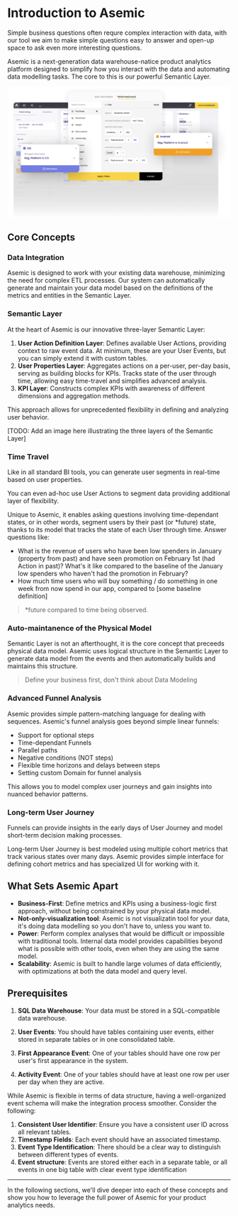 # Introduction to Asemic

Simple business questions often requre complex interaction with data, with our tool we aim to make simple questions easy to answer and open-up space to ask even more interesting questions.

Asemic is a next-generation data warehouse-natice product analytics platform designed to simplify how you interact with the data and automating data modelling tasks. The core to this is our powerful Semantic Layer.

![Asemic App](../assets/asemic.png)

## Core Concepts

### Data Integration

Asemic is designed to work with your existing data warehouse, minimizing the need for complex ETL processes. Our system can automatically generate and maintain your data model based on the definitions of the metrics and entities in the Semantic Layer.

### Semantic Layer

At the heart of Asemic is our innovative three-layer Semantic Layer:

1. **User Action Definition Layer**: Defines available User Actions, providing context to raw event data. At minimum, these are your User Events, but you can simply extend it with custom tables.
2. **User Properties Layer**: Aggregates actions on a per-user, per-day basis, serving as building blocks for KPIs. Tracks state of the user through time, allowing easy time-travel and simplifies advanced analysis.
3. **KPI Layer**: Constructs complex KPIs with awareness of different dimensions and aggregation methods.

This approach allows for unprecedented flexibility in defining and analyzing user behavior.

[TODO: Add an image here illustrating the three layers of the Semantic Layer]

### Time Travel

Like in all standard BI tools, you can generate user segments in real-time based on user properties. 

You can even ad-hoc use User Actions to segment data providing additional layer of flexibility.

Unique to Asemic, it enables asking questions involving time-dependant states, or in other words, segment users by their past (or *future) state, thanks to its model that tracks the state of each User through time. Answer questions like:
- What is the revenue of users who have been low spenders in January (property from past) and have seen promotion on February 1st (had Action in past)? What's it like compared to the baseline of the January low spenders who haven't had the promotion in February?
- How much time users who will buy something / do something in one week from now spend in our app, compared to [some baseline definition]

> *future compared to time being observed.

### Auto-maintanence of the Physical Model

Semantic Layer is not an afterthought, it is the core concept that preceeds physical data model. Asemic uses logical structure in the Semantic Layer to generate data model from the events and then automatically builds and maintains this structure. 

> Define your business first, don't think about Data Modeling

### Advanced Funnel Analysis

Asemic provides simple pattern-matching language for dealing with sequences. Asemic's funnel analysis goes beyond simple linear funnels:

- Support for optional steps
- Time-dependant Funnels
- Parallel paths
- Negative conditions (NOT steps)
- Flexible time horizons and delays between steps
- Setting custom Domain for funnel analysis

This allows you to model complex user journeys and gain insights into nuanced behavior patterns.

### Long-term User Journey

Funnels can provide insights in the early days of User Journey and model short-term decision making processes. 

Long-term User Journey is best modeled using multiple cohort metrics that track various states over many days. Asemic provides simple interface for defining cohort metrics and has specialized UI for working with it.

## What Sets Asemic Apart

- **Business-First**: Define metrics and KPIs using a business-logic first approach, without being constrained by your physical data model.
- **Not-only-visualization tool**: Asemic is not visualizatin tool for your data, it's doing data modelling so you don't have to, unless you want to.
- **Power**: Perform complex analyses that would be difficult or impossible with traditional tools. Internal data model provides capabilities beyond what is possible with other tools, even when they are using the same model.
- **Scalability**: Asemic is built to handle large volumes of data efficiently, with optimizations at both the data model and query level.

## Prerequisites

1. **SQL Data Warehouse**: Your data must be stored in a SQL-compatible data warehouse.

2. **User Events**: You should have tables containing user events, either stored in separate tables or in one consolidated table.

3. **First Appearance Event**: One of your tables should have one row per user's first appearance in the system.

4. **Activity Event**: One of your tables should have at least one row per user per day when they are active.

While Asemic is flexible in terms of data structure, having a well-organized event schema will make the integration process smoother. Consider the following:

1. **Consistent User Identifier**: Ensure you have a consistent user ID across all relevant tables.
2. **Timestamp Fields**: Each event should have an associated timestamp.
3. **Event Type Identification**: There should be a clear way to distinguish between different types of events.
4. **Event structure**: Events are stored either each in a separate table, or all events in one big table with clear event type identification


---
In the following sections, we'll dive deeper into each of these concepts and show you how to leverage the full power of Asemic for your product analytics needs.

